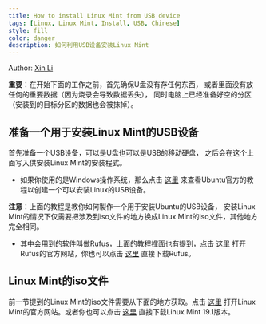 ```yaml
---
title: How to install Linux Mint from USB device
tags: [Linux, Linux Mint, Install, USB, Chinese]
style: fill
color: danger
description: 如何利用USB设备安装Linux Mint
---
```


Author: [Xin Li](https://xinii.github.io/about/)
<link rel="stylesheet" href="https://ss1.xrea.com/xin.g2.xrea.com/content/blog_style/chinese-font.css">

**重要**：在开始下面的工作之前，首先确保U盘没有存任何东西，
或者里面没有放任何的重要数据（因为烧录会导致数据丢失），
同时电脑上已经准备好空的分区（安装到的目标分区的数据也会被抹掉）。

## 准备一个用于安装Linux Mint的USB设备

首先准备一个USB设备，可以是U盘也可以是USB的移动硬盘，
之后会在这个上面写入供安装Linux Mint的安装程式。

* 如果你使用的是Windows操作系统，那么点击
[这里](https://tutorials.ubuntu.com/tutorial/tutorial-create-a-usb-stick-on-windows#0)
来查看Ubuntu官方的教程以创建一个可以安装Linux的USB设备。

**注意**：上面的教程是教你如何製作一个用于安装Ubuntu的USB设备，
安装Linux Mint的情况下仅需要把涉及到iso文件的地方换成Linux Mint的iso文件，其他地方完全相同。

* 其中会用到的软件叫做Rufus，上面的教程裡面也有提到，点击
[这里](https://rufus.akeo.ie/)
打开Rufus的官方网站，你也可以点击
[这里](https://github.com/pbatard/rufus/releases/download/v3.5/rufus-3.5.exe)
直接下载Rufus。

## Linux Mint的iso文件

前一节提到的Linux Mint的iso文件需要从下面的地方获取。点击
[这里](https://linuxmint.com/)
打开Linux Mint的官方网站。或者你也可以点击
[这里](http://mirrors.evowise.com/linuxmint/stable/19.1/linuxmint-19.1-cinnamon-64bit.iso)
直接下载Linux Mint 19.1版本。
